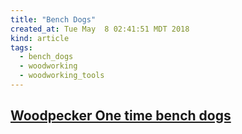 ```yaml
---
title: "Bench Dogs"
created_at: Tue May  8 02:41:51 MDT 2018
kind: article
tags:
  - bench_dogs
  - woodworking
  - woodworking_tools
---
```


<h2>
  <a href="https://www.woodpeck.com/dbdk-B.html" target="_blank">Woodpecker One time bench dogs</a>
</h2>

<!--
html boilerplate
<a href="" target="_blank"></a>
<a name=""></a>
<img src="" width="400px">
<ul>
  <li></li>
</ul>
<pre>
</pre>
<p style="margin-bottom: 2em;"></p>
<hr style="border: 0; height: 3px; background: #333; background-image: linear-gradient(to right, #ccc, #333, #ccc);">
<pre><code>
</code></pre>
<math xmlns='http://www.w3.org/1998/Math/MathML' display='block'>
</math>
-->
